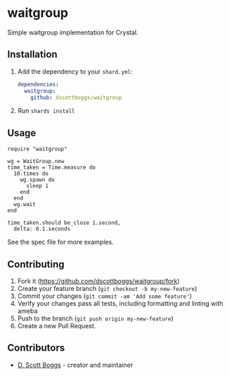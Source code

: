 # waitgroup
Simple waitgroup implementation for Crystal.

## Installation

1. Add the dependency to your `shard.yml`:

   ```yaml
   dependencies:
     waitgroup:
       github: dscottboggs/waitgroup
   ```

2. Run `shards install`

## Usage

```crystal
require "waitgroup"

wg = WaitGroup.new
time_taken = Time.measure do
  10.times do
    wg.spawn do
      sleep 1
    end
  end
  wg.wait
end

time_taken.should be_close 1.second,
  delta: 0.1.seconds
```

See the spec file for more examples.

## Contributing

1. Fork it (<https://github.com/dscottboggs/waitgroup/fork>)
2. Create your feature branch (`git checkout -b my-new-feature`)
3. Commit your changes (`git commit -am 'Add some feature'`)
4. Verify your changes pass all tests, including formatting and linting with ameba
5. Push to the branch (`git push origin my-new-feature`)
6. Create a new Pull Request.

## Contributors

- [D. Scott Boggs](https://github.com/dscottboggs) - creator and maintainer
